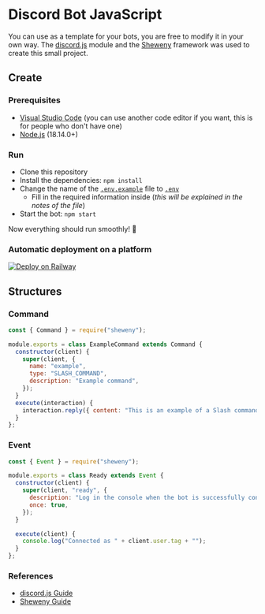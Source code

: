# Discord Bot JavaScript

You can use as a template for your bots, you are free to modify it in your own way. The [discord.js](https://discord.js.org/#/) module and the [Sheweny](https://sheweny.js.org/) framework was used to create this small project.</br>

## Create

### Prerequisites
- [Visual Studio Code](https://code.visualstudio.com/) (you can use another code editor if you want, this is for people who don't have one)
- [Node.js](https://nodejs.org/en/) (18.14.0+)

### Run
- Clone this repository
- Install the dependencies: `npm install`
- Change the name of the [`.env.example`](https://github.com/mathhis/discord-bot-javascript/blob/main/.env.example) file to [`.env`](https://github.com/mathhis/discord-bot-javascript/blob/main/.env.example)
   - Fill in the required information inside (*this will be explained in the notes of the file*)
- Start the bot: `npm start`

Now everything should run smoothly! 🎉

### Automatic deployment on a platform
[![Deploy on Railway](https://railway.app/button.svg)](https://railway.app/new/template/S1-JVs?referralCode=mathis)

## Structures

### Command
```js
const { Command } = require("sheweny");

module.exports = class ExampleCommand extends Command {
  constructor(client) {
    super(client, {
      name: "example",
      type: "SLASH_COMMAND",
      description: "Example command",
    });
  }
  execute(interaction) {
    interaction.reply({ content: "This is an example of a Slash command. Learn more about building a command with Sheweny: https://sheweny.js.org/doc/structures/Command.html", ephemeral: true });
  }
};
```

### Event
```js
const { Event } = require("sheweny");

module.exports = class Ready extends Event {
  constructor(client) {
    super(client, "ready", {
      description: "Log in the console when the bot is successfully connected",
      once: true,
    });
  }

  execute(client) {
    console.log("Connected as " + client.user.tag + "");
  }
};
```

### References
- [discord.js Guide](https://discordjs.guide/)
- [Sheweny Guide](https://sheweny.js.org/guide/)
